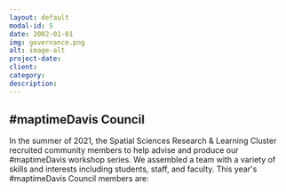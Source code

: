 ```yaml
---
layout: default
modal-id: 5
date: 2002-01-01
img: governance.png
alt: image-alt
project-date: 
client: 
category: 
description: 
---
```

<h2>#maptimeDavis Council</h2>

<p>In the summer of 2021, the Spatial Sciences Research & Learning Cluster recruited community members to help advise and produce our #maptimeDavis workshop series.  We assembled a team with a variety of skills and interests including students, staff, and faculty. This year's #maptimeDavis Council members are:</p>

<!--
<ul>
<li>Alex Mandel, geospatial engineer, Development Seed</li>
<li>Kyra Liu, undergraduate student, Environmental Science and Management</li>
<li>Liam Bhajan, graduate student, Land Air Water Resources</li>
<li>Lupe Franco, graduate student, Geography Graduate Group</li>
<li>Matthew Conner, librarian, UC Davis Library</li>
<li>Michele Tobias, data scientist, UC Davis DataLab</li>
<li>Naomi Kalman, owner/consultant, Valley Spatial</li>
<li>Veronica Herrera, graduate student, Geography Graduate Group</li>
</ul>



<p>We thank the past council members for all of their work!</p>

<ul>
<li>Sadia Gul, graduate student, Energy Graduate Group (2021-2022)</li>
<li>Mina Rezaei, graduate student, Geography Graduate Group (2021-2022)</li>
<li>Karen Beardsley, staff/faculty, UC Davis Global Affairs (2021-2023)</li>
<li>Emma Forester, graduate student, Geography Graduate Group (2022-2023)</li>


<p>We are always looking for volunteers to join our efforts! If you are interested in joining #maptimeDavis Council, please email Michele Tobias - mmtobias@ucdavis.edu
</p> 
-->

